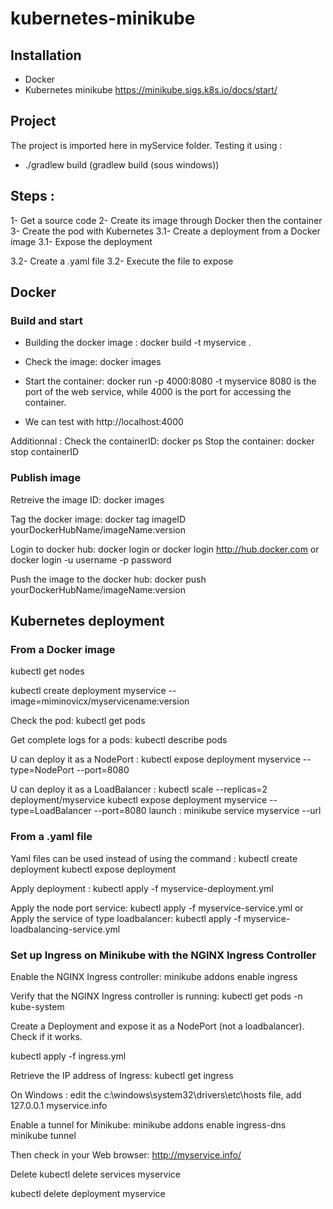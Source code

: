 # kubernetes-minikube

## Installation
- Docker
- Kubernetes minikube https://minikube.sigs.k8s.io/docs/start/

## Project
The project is imported here in myService folder.
Testing it using : 
- ./gradlew build (gradlew build (sous windows))

## Steps :
1- Get a source code
2- Create its image through Docker then the container
3- Create the pod with Kubernetes
  3.1- Create a deployment from a Docker image
  3.1- Expose the deployment

  3.2- Create a .yaml file
  3.2- Execute the file to expose

## Docker
### Build and start 
- Building the docker image : docker build -t myservice .
- Check the image: docker images

- Start the container: docker run -p 4000:8080 -t myservice
8080 is the port of the web service, while 4000 is the port for accessing the container.

- We can test with http://localhost:4000

Additionnal : 
Check the containerID: docker ps
Stop the container: docker stop containerID

### Publish image
Retreive the image ID: docker images

Tag the docker image: docker tag imageID yourDockerHubName/imageName:version

Login to docker hub:
docker login or
docker login http://hub.docker.com or
docker login -u username -p password

Push the image to the docker hub: 
docker push yourDockerHubName/imageName:version

## Kubernetes deployment
### From a Docker image
kubectl get nodes

kubectl create deployment myservice --image=miminovicx/myservicename:version 

Check the pod: kubectl get pods

Get complete logs for a pods: kubectl describe pods

U can deploy it as a NodePort :
kubectl expose deployment myservice --type=NodePort --port=8080

U can deploy it as a LoadBalancer : 
kubectl scale --replicas=2 deployment/myservice
kubectl expose deployment myservice --type=LoadBalancer --port=8080
launch : minikube service myservice --url


### From a .yaml file
Yaml files can be used instead of using the command :
kubectl create deployment 
kubectl expose deployment

Apply deployment : 
kubectl apply -f myservice-deployment.yml

Apply the node port service: kubectl apply -f myservice-service.yml
or
Apply the service of type loadbalancer: kubectl apply -f myservice-loadbalancing-service.yml

### Set up Ingress on Minikube with the NGINX Ingress Controller

Enable the NGINX Ingress controller:
minikube addons enable ingress

Verify that the NGINX Ingress controller is running:
kubectl get pods -n kube-system

Create a Deployment and expose it as a NodePort (not a loadbalancer).
Check if it works.


kubectl apply -f ingress.yml

Retrieve the IP address of Ingress:
kubectl get ingress

On Windows : edit the c:\windows\system32\drivers\etc\hosts file, add
127.0.0.1 myservice.info

Enable a tunnel for Minikube:
minikube addons enable ingress-dns
minikube tunnel

Then check in your Web browser:
http://myservice.info/


Delete
kubectl delete services myservice

kubectl delete deployment myservice
